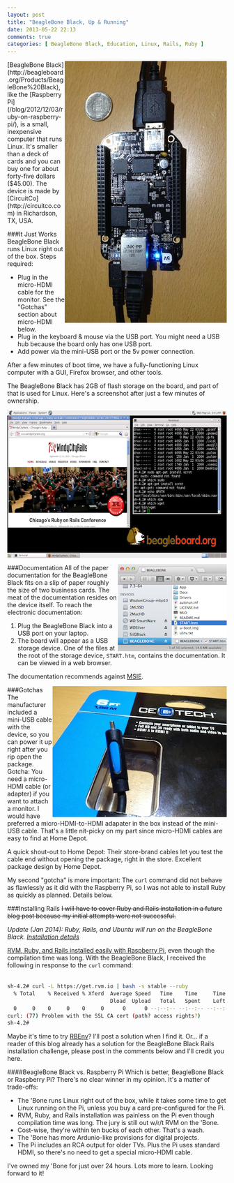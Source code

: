 ```yaml
---
layout: post
title: "BeagleBone Black, Up & Running"
date: 2013-05-22 22:13
comments: true
categories: [ BeagleBone Black, Education, Linux, Rails, Ruby ]
---
```

<img src="/images/BeagleBoneBlack.jpg" width="372" height="600" title="BeagleBone Black" alt="BeagleBone Black" align="right">
[BeagleBone Black](http://beagleboard.org/Products/BeagleBone%20Black), like the [Raspberry Pi](/blog/2012/12/03/ruby-on-raspberry-pi/), is a small, inexpensive computer that runs Linux. It's smaller than a deck of cards and you can buy one for about forty-five dollars ($45.00). The device is made by [CircuitCo](http://circuitco.com) in Richardson, TX, USA.

###It Just Works
BeagleBone Black runs Linux right out of the box. Steps required:

* Plug in the micro-HDMI cable for the monitor. See the "Gotchas"
  section about micro-HDMI below.
* Plug in the keyboard & mouse via the USB port. You might need a USB hub because the board only has one USB port.
* Add power via the mini-USB port or the 5v power connection. 

After a few minutes of boot time, we have a fully-functioning Linux computer with a GUI, Firefox browser, and other tools.
<!--more-->
The BeagleBone Black has 2GB of flash storage on the board, and part
of that is used for Linux. Here's a screenshot after just a few minutes of ownership.

<center><img src="/images/BeagleBoneBlack-WindyCityRails.png" width="600" height="338" title="BeagleBone Black Firefox WindyCityRails" alt="BeagleBone Black Firefox WindyCityRails" align="center"></center>

###Documentation
<img src="/images/BeagleBoneBlack-USB.png" width="250" height="200" title="BeagleBone Black USB" alt="BeagleBone Black USB" align="right">
All of the paper documentation for the BeagleBone Black fits on a slip of paper roughly the size of two business cards. The meat of the documentation resides on the device itself. To reach the electronic documentation:

1. Plug the BeagleBone Black into a USB port on your laptop.
2. The board will appear as a USB storage device. One of the files at the
root of the storage device, `START.htm`, contains the documentation. It
can be viewed in a web browser.

The documentation recommends against [MSIE](http://en.wikipedia.org/wiki/Internet_Explorer).

###Gotchas
<img src="/images/micro-HDMI-home-depot.jpg" width="400" height="300" title="Micro HDMI Home Depot" alt="Micro HDMI Home Depot" align="right">
The manufacturer included a mini-USB cable with the device, so you can power it up right after you rip open the package. Gotcha: You need a micro-HDMI cable (or adapter) if you want to attach a monitor. I would have preferred a micro-HDMI-to-HDMI adapater in the box instead of the mini-USB cable. That's a little nit-picky on my part since micro-HDMI cables are easy to find at Home Depot.  

A quick shout-out to Home Depot: Their store-brand cables let you test the cable end without opening the package, right in the store. Excellent package design by Home Depot.

My second "gotcha" is more important: The `curl` command did not behave as flawlessly as it did with the Raspberry Pi, so I was not able to install Ruby as quickly as planned. Details below.

###Installing Rails
~~I will have to cover Ruby and Rails installation in a future blog post because my initial attempts were not successful.~~ 

_Update (Jan 2014): Ruby, Rails, and Ubuntu will run on the BeagleBone Black. [Installation details](/blog/2014/01/02/beaglebone-black-ubuntu-part-1/)_

[RVM, Ruby, and Rails installed easily with Raspberry Pi](/blog/2012/12/03/ruby-on-raspberry-pi/), even though the compilation time was long. With the BeagleBone Black, I received the following in response to the `curl` command:

``` bash

sh-4.2# curl -L https://get.rvm.io | bash -s stable --ruby
  % Total    % Received % Xferd  Average Speed   Time    Time     Time  Current
                                 Dload  Upload   Total   Spent    Left  Speed
  0     0    0     0    0     0      0      0 --:--:-- --:--:-- --:--:--     0
curl: (77) Problem with the SSL CA cert (path? access rights?)
sh-4.2# 

``` 

Maybe it's time to try [RBEnv](https://github.com/sstephenson/rbenv)? I'll post a solution when I find it. Or... if a reader of this blog already has a solution for the BeagleBone Black Rails installation challenge, please post in the comments below and I'll credit you here.

####BeagleBone Black vs. Raspberry Pi
Which is better, BeagleBone Black or Raspberry Pi? There's no clear winner in my opinion. It's a matter of trade-offs:

* The 'Bone runs Linux right out of the box, while it takes some time to get Linux running on the Pi, unless you buy a card pre-configured for the Pi.
* RVM, Ruby, and Rails installation was painless on the Pi even though compilation time was long. The jury is still out w/r/t RVM on the 'Bone.
* Cost-wise, they're within ten bucks of each other. That's a wash.
* The 'Bone has more Ardunio-like provisions for digital projects.
* The Pi includes an RCA output for older TVs. Plus the Pi uses standard HDMI, so there's no need to get a special micro-HDMI cable.

I've owned my 'Bone for just over 24 hours. Lots more to learn. Looking forward to it!
